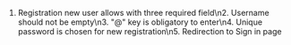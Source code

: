 1. Registration new user allows with three required field\n2. Username should not be empty\n3. "@" key is obligatory to enter\n4. Unique password is chosen for new registration\n5. Redirection to Sign in page

